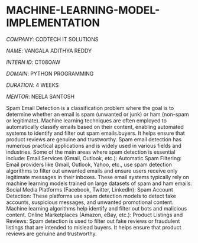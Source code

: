 # MACHINE-LEARNING-MODEL-IMPLEMENTATION

*COMPANY*: CODTECH IT SOLUTIONS

*NAME*: VANGALA ADITHYA REDDY 

*INTERN ID*: CT08OAW

*DOMAIN*: PYTHON PROGRAMMING

*DURATION*: 4 WEEKS

*MENTOR*: NEELA SANTOSH

Spam Email Detection is a classification problem where the goal is to determine whether an email is spam (unwanted or junk) or ham (non-spam or legitimate). Machine learning techniques are often employed to automatically classify emails based on their content, enabling automated systems to identify and filter out spam emails.buyers. It helps ensure that product reviews are genuine and trustworthy.
Spam email detection has numerous practical applications and is widely used in various fields and industries. Some of the main areas where spam detection is essential include:
Email Services (Gmail, Outlook, etc.):
Automatic Spam Filtering: Email providers like Gmail, Outlook, Yahoo, etc., use spam detection algorithms to filter out unwanted emails and ensure users receive only legitimate messages in their inboxes.
These email systems typically rely on machine learning models trained on large datasets of spam and ham emails.
Social Media Platforms (Facebook, Twitter, LinkedIn):
Spam Account Detection: These platforms use spam detection models to detect fake accounts, suspicious messages, and unwanted promotional content. Machine learning algorithms help identify and filter out bots and malicious content.
Online Marketplaces (Amazon, eBay, etc.):
Product Listings and Reviews: Spam detection is used to filter out fake reviews or fraudulent listings that are intended to mislead buyers. It helps ensure that product reviews are genuine and trustworthy.
